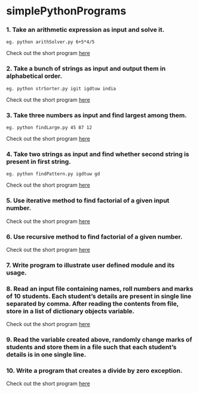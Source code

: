 # simplePythonPrograms
### 1. Take an arithmetic expression as input and solve it. 
    eg. python arithSolver.py 6+5*4/5
   Check out the short program [here](https://github.com/pooja7b/simplePythonPrograms/blob/master/arithSolver.py)
### 2. Take a bunch of strings as input and output them in alphabetical order.
	eg. python strSorter.py igit igdtuw india
   Check out the short program [here](https://github.com/pooja7b/simplePythonPrograms/blob/master/strSorter.py)
### 3. Take three numbers as input and find largest among them.
	eg. python findLarge.py 45 87 12  
   Check out the short program [here](https://github.com/pooja7b/simplePythonPrograms/blob/master/findLarge.py)
### 4. Take two strings as input and find whether second string is present in first string.
	eg. python findPattern.py igdtuw gd
   Check out the short program [here](https://github.com/pooja7b/simplePythonPrograms/blob/master/findPattern.py)
### 5. Use iterative method to find factorial of a given input number.
   Check out the short program [here](https://github.com/pooja7b/simplePythonPrograms/blob/master/factitr.py)
### 6. Use recursive method to find factorial of a given number.
   Check out the short program [here](https://github.com/pooja7b/simplePythonPrograms/blob/master/factrec.py)
### 7. Write program to illustrate user defined module and its usage.

### 8. Read an input file containing names, roll numbers and marks of 10 students. Each student’s details are present in single line separated by comma. After reading the contents from file, store in a list of dictionary objects variable.
   Check out the short program [here](https://github.com/pooja7b/simplePythonPrograms/blob/master/q8.py)
### 9. Read the variable created above, randomly change marks of students and store them in a file such that each student’s details is in one single line.

### 10. Write a program that creates a divide by zero exception.
   Check out the short program [here](https://github.com/pooja7b/simplePythonPrograms/blob/master/divbyzero.py)

